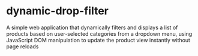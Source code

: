 # dynamic-drop-filter
A simple web application that dynamically filters and displays a list of products based on user-selected categories from a dropdown menu, using JavaScript DOM manipulation to update the product view instantly without page reloads
